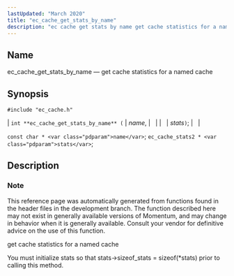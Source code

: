 ```yaml
---
lastUpdated: "March 2020"
title: "ec_cache_get_stats_by_name"
description: "ec cache get stats by name get cache statistics for a named cache int ec cache get stats by name name stats const char name ec cache stats 2 stats This reference page was automatically generated from functions found in the header files in the development branch The function described..."
---
```


<a name="apis.ec_cache_get_stats_by_name"></a> 
## Name

ec_cache_get_stats_by_name — get cache statistics for a named cache

## Synopsis

`#include "ec_cache.h"`

| `int **ec_cache_get_stats_by_name** (` | <var class="pdparam">name</var>, |   |
|   | <var class="pdparam">stats</var>`)`; |   |

`const char * <var class="pdparam">name</var>`;
`ec_cache_stats2 * <var class="pdparam">stats</var>`;<a name="idp50822496"></a> 
## Description

### Note

This reference page was automatically generated from functions found in the header files in the development branch. The function described here may not exist in generally available versions of Momentum, and may change in behavior when it is generally available. Consult your vendor for definitive advice on the use of this function.

get cache statistics for a named cache

You must initialize stats so that stats->sizeof_stats = sizeof(*stats) prior to calling this method.